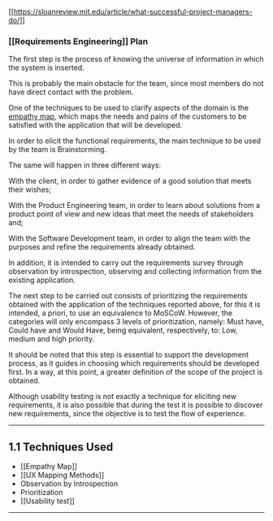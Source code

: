 [[https://sloanreview.mit.edu/article/what-successful-project-managers-do/]]


### [[Requirements Engineering]] Plan


The first step is the process of knowing the universe of information in which the system is inserted.

This is probably the main obstacle for the team, since most members do not have direct contact with the problem. 

One of the techniques to be used to clarify aspects of the domain is the [empathy map](https://www.nngroup.com/articles/empathy-mapping/), which maps the needs and pains of the customers to be satisfied with the application that will be developed.

In order to elicit the functional requirements, the main technique to be used by the team is Brainstorming. 

The same will happen in three different ways: 

With the client, in order to gather evidence of a good solution that meets their wishes;

With the Product Engineering team, in order to learn about solutions from a product point of view and new ideas that meet the needs of stakeholders and;

With the Software Development team, in order to align the team with the purposes and refine the requirements already obtained.

In addition, it is intended to carry out the requirements survey through observation by introspection, observing and collecting information from the existing application. 

The next step to be carried out consists of prioritizing the requirements obtained with the application of the techniques reported above, for this it is intended, a priori, to use an equivalence to MoSCoW. However, the categories will only encompass 3 levels of prioritization, namely: Must have, Could have and Would Have, being equivalent, respectively, to: Low, medium and high priority. 

It should be noted that this step is essential to support the development process, as it guides in choosing which requirements should be developed first. In a way, at this point, a greater definition of the scope of the project is obtained.

Although usability testing is not exactly a technique for eliciting new requirements, it is also possible that during the test it is possible to discover new requirements, since the objective is to test the flow of experience.

---
## 1.1 Techniques Used
* [[Empathy Map]]
* [[UX Mapping Methods]]
* Observation by Introspection
* Prioritization
* [[Usability test]]

---